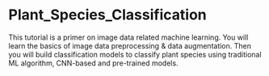 # Plant_Species_Classification
This tutorial is a primer on image data related machine learning. You will learn the basics of image data preprocessing &amp; data augmentation. Then you will build classification models to classify plant species using traditional ML algorithm, CNN-based and pre-trained models.
